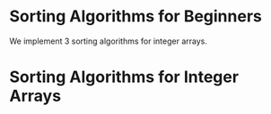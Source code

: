 # Sorting Algorithms for Beginners
We implement 3 sorting algorithms for integer arrays.
# Sorting Algorithms for Integer Arrays
